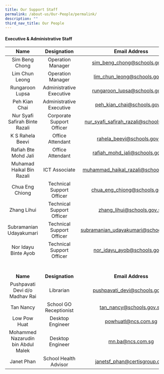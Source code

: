 ```yaml
---
title: Our Support Staff
permalink: /about-us/Our-People/permalink/
description: ""
third_nav_title: Our People
---
```


#### Executive & Administrative Staff

| Name | Designation | Email Address |
|:---:|:---:|:---:|
|  Sim Beng Chong | Operation Manager | sim_beng_chong@schools.gov.sg |
|  Lim Chun Leong | Operation Manager | lim_chun_leong@schools.gov.sg|
|  Rungaroon Lupsa | Administrative Executive | rungaroon_lupsa@schools.gov.sg |
| Peh Kian Chai | Administrative Executive | peh_kian_chai@schools.gov.sg |
| Nur Syafi Safirah Binte Razali | Corporate Support Officer | nur_syafi_safirah_razali@schools.gov.sg |
| K S Rahela Beevi | Office Attendant  | rahela_beevi@schools.gov.sg |
| Rafiah Bte Mohd Jali | Office Attendant  | rafiah_mohd_jali@schools.gov.sg |
| Muhamad Haikal Bin Razali | ICT Associate | muhammad_haikal_razali@schools.gov.sg |
| Chua Eng Chiong | Technical Support Officer | chua_eng_chiong@schools.gov.sg |
| Zhang Lihui | Technical Support Officer | zhang_lihui@schools.gov.sg |
| Subramanian Udayakumari | Technical Support Officer | subramanian_udayakumari@schools.gov.sg |
| Nor Idayu Binte Ayob | Technical Support Officer | nor_idayu_ayob@schools.gov.sg|
<br><br>**Name** |  <br><br>**Designation**  | <br><br>**Email Address**  |
| Pushpavati Devi d/o Madhav Rai| Librarian | pushpavati_devi@schools.gov.sg|
| Tan Nancy | School GO Receptionist | tan_nancy@schools.gov.sg |
| Low Pow Huat | Desktop Engineer | powhuatl@ncs.com.sg |
| Mohammed Nazarudin bin Abdul Malek | Desktop Engineer | mn.ba@ncs.com.sg |
| Janet Phan | School Health Advisor | janetsf_phan@certisgroup.com |
